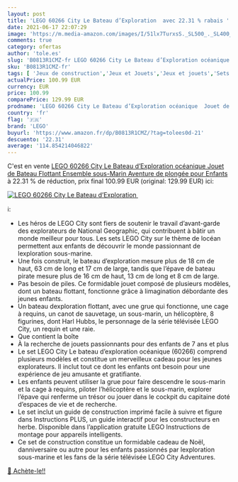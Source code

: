```yaml
---
layout: post
title: 'LEGO 60266 City Le Bateau d’Exploration  avec 22.31 % rabais '
date: 2021-06-17 22:07:29
image: 'https://m.media-amazon.com/images/I/51lx7TurxsS._SL500_._SL400_.jpg'
comments: true
category: ofertas
author: 'tole.es'
slug: 'B0813R1CMZ-fr LEGO 60266 City Le Bateau d’Exploration océanique Jouet de...'
sku: 'B0813R1CMZ-fr'
tags: [ 'Jeux de construction','Jeux et Jouets','Jeux et jouets','Sets de jeux de construction','lego', ]
actualPrice: 100.99 EUR
currency: EUR
price: 100.99
comparePrice: 129.99 EUR
prodname: 'LEGO 60266 City Le Bateau d’Exploration océanique  Jouet de Bateau Flottant  Ensemble sous-Marin  Aventure de plongée pour Enfants'
country: 'fr'
flag: '🇫🇷'
brand: 'LEGO'
buyurl: 'https://www.amazon.fr/dp/B0813R1CMZ/?tag=tolees0d-21'
descuento: '22.31'
average: '114.854214046822'
---
```


C'est en vente [LEGO 60266 City Le Bateau d’Exploration océanique  Jouet de Bateau Flottant  Ensemble sous-Marin  Aventure de plongée pour Enfants](https://www.amazon.fr/dp/B0813R1CMZ/?tag=tolees0d-21)  à  22.31 % de réduction, prix final  100.99 EUR (original: 129.99 EUR) ici:

[![LEGO 60266 City Le Bateau d’Exploration ](https://m.media-amazon.com/images/I/51lx7TurxsS._SL500_._SL400_.jpg)](https://www.amazon.fr/dp/B0813R1CMZ/?tag=tolees0d-21)

ℹ️:

- Les héros de LEGO City sont fiers de soutenir le travail d’avant-garde des explorateurs de National Geographic, qui contribuent à bâtir un monde meilleur pour tous. Les sets LEGO City sur le thème de locéan permettent aux enfants de découvrir le monde passionnant de lexploration sous-marine.
- Une fois construit, le bateau d’exploration mesure plus de 18 cm de haut, 63 cm de long et 17 cm de large, tandis que l’épave de bateau pirate mesure plus de 16 cm de haut, 13 cm de long et 8 cm de large.
- Pas besoin de piles. Ce formidable jouet composé de plusieurs modèles, dont un bateau flottant, fonctionne grâce à limagination débordante des jeunes enfants.
- Un bateau dexploration flottant, avec une grue qui fonctionne, une cage à requins, un canot de sauvetage, un sous-marin, un hélicoptère, 8 figurines, dont Harl Hubbs, le personnage de la série télévisée LEGO City, un requin et une raie.
- Que contient la boîte
- À la recherche de jouets passionnants pour des enfants de 7 ans et plus
- Le set LEGO City Le bateau d’exploration océanique (60266) comprend plusieurs modèles et constitue un merveilleux cadeau pour les jeunes explorateurs. Il inclut tout ce dont les enfants ont besoin pour une expérience de jeu amusante et gratifiante.
- Les enfants peuvent utiliser la grue pour faire descendre le sous-marin et la cage à requins, piloter l’hélicoptère et le sous-marin, explorer l’épave qui renferme un trésor ou jouer dans le cockpit du capitaine doté d’espaces de vie et de recherche.
- Le set inclut un guide de construction imprimé facile à suivre et figure dans Instructions PLUS, un guide interactif pour les constructeurs en herbe. Disponible dans l’application gratuite LEGO Instructions de montage pour appareils intelligents.
- Ce set de construction constitue un formidable cadeau de Noël, danniversaire ou autre pour les enfants passionnés par lexploration sous-marine et les fans de la série télévisée LEGO City Adventures.

[🛒 Achète-le!!](https://www.amazon.fr/dp/B0813R1CMZ/?tag=tolees0d-21)
